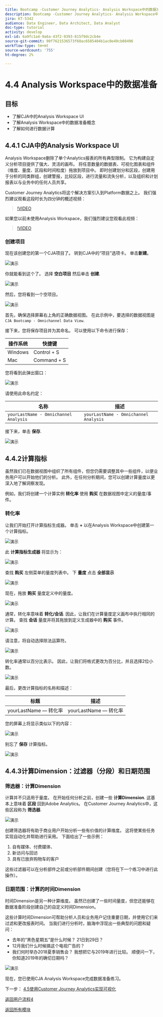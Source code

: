 ```yaml
---
title: Bootcamp -Customer Journey Analytics- Analysis Workspace中的数据准备
description: Bootcamp -Customer Journey Analytics- Analysis Workspace中的数据准备
jira: KT-5342
audience: Data Engineer, Data Architect, Data Analyst
doc-type: tutorial
activity: develop
exl-id: 6a9fc1a4-9a6a-43f2-9393-815f9dc2cb4e
source-git-commit: 90f7621536573f60ac6585404b1ac0e49cb08496
workflow-type: tm+mt
source-wordcount: '755'
ht-degree: 2%

---
```


# 4.4 Analysis Workspace中的数据准备

## 目标

- 了解CJA中的Analysis Workspace UI
- 了解Analysis Workspace中的数据准备概念
- 了解如何进行数据计算

## 4.4.1 CJA中的Analysis Workspace UI

Analysis Workspace删除了单个Analytics报表的所有典型限制。 它为构建自定义分析项目提供了强大、灵活的画布。 将任意数量的数据表、可视化图表和组件（维度、量度、区段和时间粒度）拖放到项目中。 即时创建划分和区段，创建用于分析的同类群组，创建警报，比较区段，进行流量和流失分析，以及组织和计划报表以与业务中的任何人员共享。

Customer Journey Analytics将这个解决方案引入到Platform数据之上。 我们强烈建议观看这段时长为四分钟的概述视频：

>[!VIDEO](https://video.tv.adobe.com/v/35109?quality=12&learn=on)

如果您以前未使用Analysis Workspace，我们强烈建议您观看此视频：

>[!VIDEO](https://video.tv.adobe.com/v/26266?quality=12&learn=on)

### 创建项目

现在该创建您的第一个CJA项目了。 转到CJA中的“项目”选项卡。
单击**新建**。

![演示](./images/prmenu.png)

你就能看到这个了。 选择 **空白项目** 然后单击 **创建**.

![演示](./images/prmenu1.png)

然后，您将看到一个空项目。

![演示](./images/premptyprojects.png)

首先，确保选择屏幕右上角的正确数据视图。 在此示例中，要选择的数据视图是 `CJA Bootcamp - Omnichannel Data View`.

接下来，您将保存项目并为其命名。 可以使用以下命令进行保存：

| 操作系统 | 快捷键 |
| ----------------- |-------------| 
| Windows | Control + S |
| Mac | Command + S |

您将看到此弹出窗口：

![演示](./images/prsave.png)

请使用此命名约定：

| 名称 | 描述 |
| ----------------- |-------------| 
| `yourLastName - Omnichannel Analysis` | `yourLastName - Omnichannel Analysis` |

接下来，单击 **保存**.

![演示](./images/prsave2.png)

## 4.4.2计算指标

虽然我们已在数据视图中组织了所有组件，但您仍需要调整其中一些组件，以便业务用户可以开始他们的分析。 此外，在任何分析期间，您可以创建计算量度以更深入地了解洞察发现。

例如，我们将创建一个计算实例 **转化率** 使用 **购买** 在数据视图中定义的量度/事件。

### 转化率

让我们开始打开计算指标生成器。 单击 **+** 以在Analysis Workspace中创建第一个计算指标。

![演示](./images/pradd.png)

此 **计算指标生成器** 将显示为：

![演示](./images/prbuilder.png)

查找 **购买** 左侧菜单的量度列表中。 下 **量度** 点击 **全部显示**

![演示](./images/calcbuildercr1.png)

现在，拖放 **购买** 量度定义中的量度。

![演示](./images/calcbuildercr2.png)

通常，转化率意味着 **转化/会话**. 因此，让我们在计算量度定义画布中执行相同的计算。 查找 **会话** 量度并将其拖放到定义生成器中的 **购买** 事件。

![演示](./images/calcbuildercr3.png)

请注意，将自动选择除法运算符。

![演示](./images/calcbuildercr4.png)

转化率通常以百分比表示。 因此，让我们将格式更改为百分比，并且选择2位小数。

![演示](./images/calcbuildercr5.png)

最后，更改计算指标的名称和描述：

| 标题 | 描述 |
| ----------------- |-------------| 
| yourLastName — 转化率 | yourLastName — 转化率 |

您的屏幕上将显示类似以下的内容：

![演示](./images/calcbuildercr6.png)

别忘了 **保存** 计算指标。

![演示](./images/pr9.png)

## 4.4.3计算Dimension：过滤器（分段）和日期范围

### 筛选器：计算Dimension

计算并不只适用于量度。 在开始任何分析之前，创建一些 **计算Dimension**. 这基本上意味着 **区段** 回到Adobe Analytics。 在Customer Journey Analytics中，这些区段称为 **筛选器**.

![演示](./images/prfilters.png)

创建筛选器将有助于商业用户开始分析一些有价值的计算维度。 这将使某些任务实现自动化并帮助进行采用。 下面给出了一些示例：

1. 自有媒体、付费媒体、
2. 新访问与回访
3. 具有已放弃购物车的客户

这些过滤器可以在分析部件之前或分析部件期间创建（您将在下一个练习中进行此操作）。

### 日期范围：计算的时间Dimension

时间Dimension是另一种计算维度。 虽然已创建了一些时间量度，但您还能够在数据准备阶段创建自己的自定义时间Dimension。

这些计算时间Dimension可帮助分析人员和业务用户记住重要日期，并使用它们来过滤和更改报表时间。 当我们进行分析时，脑海中浮现出一些典型的问题和疑问：

- 去年的“黑色星期五”是什么时候？ 21日到29日？
- 12月我们什么时候搞这个电视广告的？
- 我们何时举办2018夏季销售会？ 我想把它与2019年进行比较。 顺便问一下，你知道2019年的确切日期吗？

![演示](./images/timedimensions.png)

现在，您已使用CJA Analysis Workspace完成数据准备练习。

下一步： [4.5使用Customer Journey Analytics实现可视化](./ex5.md)

[返回用户流程4](./uc4.md)

[返回所有模块](./../../overview.md)
